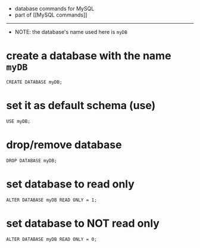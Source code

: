 - database commands for MySQL
- part of [[MySQL commands]]

---
- NOTE: the database's name used here is `myDB`
# create a database with the name `myDB`
```mysql
CREATE DATABASE myDB;
```

# set it as default schema (use)
```mysql
USE myDB;
```

# drop/remove database
```mysql
DROP DATABASE myDB;
```

# set database to read only
```mysql
ALTER DATABASE myDB READ ONLY = 1;
```

# set database to NOT read only
```mysql
ALTER DATABASE myDB READ ONLY = 0;
```

